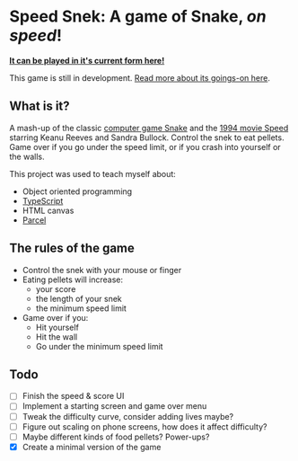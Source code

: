 # Speed Snek: A game of Snake, _on speed_!

[**It can be played in it's current form here!**](https://thekakkun.github.io/speed-snek/)

This game is still in development. [Read more about its goings-on here](https://thekakkun.github.io/blog?tag=speed+snek).

## What is it?

A mash-up of the classic [computer game Snake](<https://en.wikipedia.org/wiki/Snake_(video_game_genre)>) and the [1994 movie Speed](<https://en.wikipedia.org/wiki/Speed_(1994_film)>) starring Keanu Reeves and Sandra Bullock. Control the snek to eat pellets. Game over if you go under the speed limit, or if you crash into yourself or the walls.

This project was used to teach myself about:

- Object oriented programming
- [TypeScript](https://www.typescriptlang.org/)
- HTML canvas
- [Parcel](https://parceljs.org/)

## The rules of the game

- Control the snek with your mouse or finger
- Eating pellets will increase:
  - your score
  - the length of your snek
  - the minimum speed limit
- Game over if you:
  - Hit yourself
  - Hit the wall
  - Go under the minimum speed limit

## Todo

- [ ] Finish the speed & score UI
- [ ] Implement a starting screen and game over menu
- [ ] Tweak the difficulty curve, consider adding lives maybe?
- [ ] Figure out scaling on phone screens, how does it affect difficulty?
- [ ] Maybe different kinds of food pellets? Power-ups?
- [x] Create a minimal version of the game

